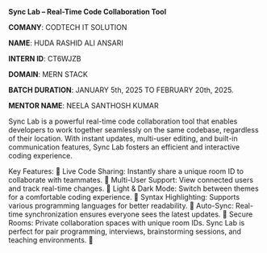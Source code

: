 **Sync Lab – Real-Time Code Collaboration Tool**

**COMANY**: CODTECH IT SOLUTION

**NAME**: HUDA RASHID ALI ANSARI

**INTERN ID**: CT6WJZB

**DOMAIN**: MERN STACK

**BATCH DURATION**: JANUARY 5th, 2025 TO FEBRUARY 20th, 2025.

**MENTOR NAME**: NEELA SANTHOSH KUMAR

Sync Lab is a powerful real-time code collaboration tool that enables developers to work together seamlessly on the same codebase, regardless of their location. With instant updates, multi-user editing, and built-in communication features, Sync Lab fosters an efficient and interactive coding experience.

Key Features:
🔗 Live Code Sharing: Instantly share a unique room ID to collaborate with teammates.
👥 Multi-User Support: View connected users and track real-time changes.
🎨 Light & Dark Mode: Switch between themes for a comfortable coding experience.
📜 Syntax Highlighting: Supports various programming languages for better readability.
🔄 Auto-Sync: Real-time synchronization ensures everyone sees the latest updates.
🔐 Secure Rooms: Private collaboration spaces with unique room IDs.
Sync Lab is perfect for pair programming, interviews, brainstorming sessions, and teaching environments. 🚀
